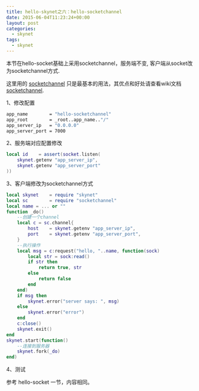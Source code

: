 ```yaml
---
title: hello-skynet之六：hello-socketchannel
date: 2015-06-04T11:23:24+00:00
layout: post
categories:
  - skynet
tags:
  - skynet
---
```

本节在hello-socket基础上采用socketchannel，服务端不变, 客户端从socket改为socketchannel方式.

这里用的 <a href="https://github.com/cloudwu/skynet/wiki/SocketChannel" target="_blank">socketchannel</a> 只是最基本的用法，其优点和好处请查看wiki文档 <a href="https://github.com/cloudwu/skynet/wiki/SocketChannel" target="_blank">socketchannel</a>.
  
<!--more-->

1、修改配置

```bash
app_name    	= "hello-socketchannel"
app_root    	= _root..app_name.."/"
app_server_ip   = "0.0.0.0"
app_server_port = 7000
```

2、服务端对应配置修改

```lua
local id    = assert(socket.listen(
	skynet.getenv "app_server_ip",
	skynet.getenv "app_server_port"
))
```

3、客户端修改为socketchannel方式

```lua
local skynet    = require "skynet"
local sc        = require "socketchannel"
local name = ... or ""
function _do()
    --创建一个channel
    local c = sc.channel{
        host    = skynet.getenv "app_server_ip",
        port    = skynet.getenv "app_server_port",
    }
    --执行操作
    local msg = c:request("hello, "..name, function(sock)
        local str = sock:read()
        if str then
            return true, str
        else
            return false
        end
    end)
    if msg then
        skynet.error("server says: ", msg)
    else
        skynet.error("error")
    end
    c:close()
    skynet.exit()
end
skynet.start(function()
    --连接到服务器
    skynet.fork(_do)
end)
```

4、测试

参考 hello-socket 一节，内容相同。
